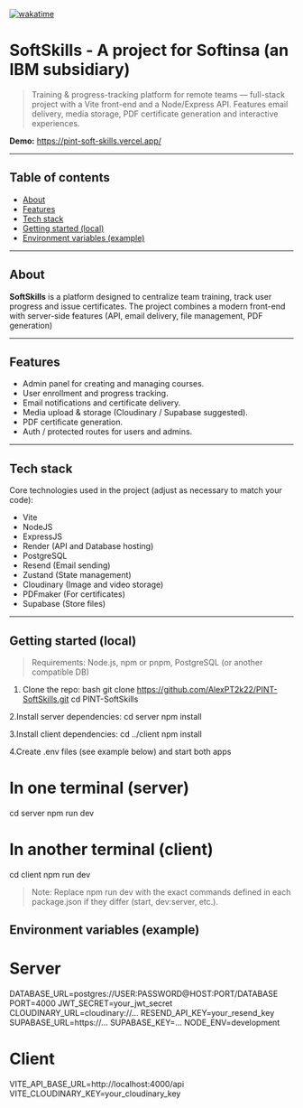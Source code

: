 [![wakatime](https://wakatime.com/badge/github/AlexPT2k22/PINT-SoftSkills.svg)](https://wakatime.com/badge/github/AlexPT2k22/PINT-SoftSkills)

# SoftSkills - A project for Softinsa (an IBM subsidiary)

> Training & progress-tracking platform for remote teams — full-stack project with a Vite front-end and a Node/Express API. Features email delivery, media storage, PDF certificate generation and interactive experiences.

**Demo:** https://pint-soft-skills.vercel.app/

---

## Table of contents
- [About](#about)  
- [Features](#features)  
- [Tech stack](#tech-stack)  
- [Getting started (local)](#getting-started-local)  
- [Environment variables (example)](#environment-variables-example)  

---

## About
**SoftSkills** is a platform designed to centralize team training, track user progress and issue certificates. The project combines a modern front-end with server-side features (API, email delivery, file management, PDF generation)

---

## Features
- Admin panel for creating and managing courses.  
- User enrollment and progress tracking.  
- Email notifications and certificate delivery.  
- Media upload & storage (Cloudinary / Supabase suggested).  
- PDF certificate generation.  
- Auth / protected routes for users and admins.

---

## Tech stack
Core technologies used in the project (adjust as necessary to match your code):
- Vite
- NodeJS
- ExpressJS
- Render (API and Database hosting)
- PostgreSQL
- Resend (Email sending)
- Zustand (State management)
- Cloudinary (Image and video storage)
- PDFmaker (For certificates)
- Supabase (Store files)

---

## Getting started (local)

> Requirements: Node.js, npm or pnpm, PostgreSQL (or another compatible DB)

1. Clone the repo:
bash git clone https://github.com/AlexPT2k22/PINT-SoftSkills.git
cd PINT-SoftSkills

2.Install server dependencies:
cd server
npm install

3.Install client dependencies:
cd ../client
npm install

4.Create .env files (see example below) and start both apps
# In one terminal (server)
cd server
npm run dev

# In another terminal (client)
cd client
npm run dev

> Note: Replace npm run dev with the exact commands defined in each package.json if they differ (start, dev:server, etc.).

## Environment variables (example)

# Server

DATABASE_URL=postgres://USER:PASSWORD@HOST:PORT/DATABASE
PORT=4000
JWT_SECRET=your_jwt_secret
CLOUDINARY_URL=cloudinary://...
RESEND_API_KEY=your_resend_key
SUPABASE_URL=https://...
SUPABASE_KEY=...
NODE_ENV=development

# Client

VITE_API_BASE_URL=http://localhost:4000/api
VITE_CLOUDINARY_KEY=your_cloudinary_key
